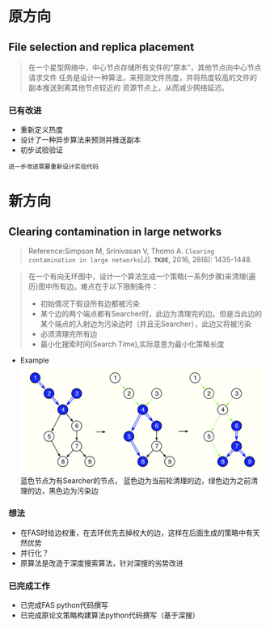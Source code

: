 # **原方向**

## File selection and replica placement
>在一个星型网络中，中心节点存储所有文件的“原本”，其他节点向中心节点请求文件
>任务是设计一种算法，来预测文件热度，并将热度较高的文件的副本推送到离其他节点较近的
>资源节点上，从而减少网络延迟。

### 已有改进
* 重新定义热度
* 设计了一种异步算法来预测并推送副本
* 初步试验验证

`进一步改进需要重新设计实验代码`


# **新方向**

## Clearing contamination in large networks
>Reference:Simpson M, Srinivasan V, Thomo A. `Clearing contamination in large networks`[J]. **`TKDE`**, 2016, 28(6): 1435-1448.

>在一个有向无环图中，设计一个算法生成一个策略(一系列步骤)来清理(遍历)图中所有边。难点在于以下限制条件：
> * 初始情况下假设所有边都被污染
> * 某个边的两个端点都有Searcher时，此边为清理完的边。但是当此边的某个端点的入射边为污染边时（并且无Searcher），此边又将被污染
> * 必须清理完所有边
> * 最小化搜索时间(Search Time),实际意思为最小化策略长度

* Example
![example](./images/example.png)
 蓝色节点为有Searcher的节点， 蓝色边为当前轮清理的边，绿色边为之前清理的边，黑色边为污染边

### 想法
* 在FAS时给边权重，在去环优先去掉权大的边，这样在后面生成的策略中有天然优势
* 并行化？
* 原算法是改造于深度搜索算法，针对深搜的劣势改进

### 已完成工作
* 已完成FAS python代码撰写
* 已完成原论文策略构建算法python代码撰写（基于深搜）